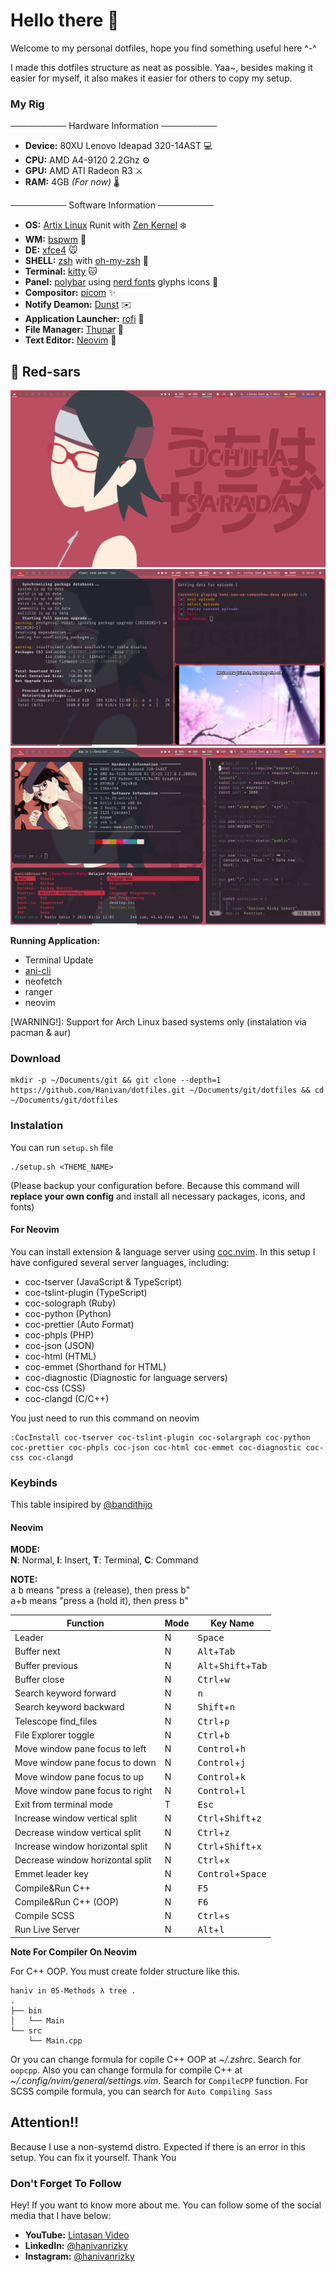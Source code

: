 # Hello there 👋

Welcome to my personal dotfiles, hope you find something useful here ^-^

I made this dotfiles structure as neat as possible. Yaa~, besides making it easier for myself, it also makes it easier for others to copy my setup.

### My Rig

───────── Hardware Information ─────────

- **Device:** 80XU Lenovo Ideapad 320-14AST 💻
- **CPU:** AMD A4-9120 2.2Ghz ⚙️
- **GPU:** AMD ATI Radeon R3 ⚔️
- **RAM:** 4GB _(For now)_ 🌡️

───────── Software Information ─────────

- **OS:** [Artix Linux](https://artixlinux.org) Runit with [Zen Kernel](https://github.com/zen-kernel/zen-kernel) ❄️
- **WM:** [bspwm](https://github.com/baskerville/bspwm) 🎨
- **DE:** [xfce4](https://wiki.archlinux.org/title/xfce) 🐭
- **SHELL:** [zsh](https://wiki.archlinux.org/title/Zsh) with [oh-my-zsh](https://github.com/ohmyzsh/ohmyzsh) 🐚
- **Terminal:** [kitty](https://github.com/kovidgoyal/kitty) 🐱
- **Panel:** [polybar](https://github.com/polybar/polybar) using [nerd fonts](https://github.com/ryanoasis/nerd-fonts) glyphs icons 🍜
- **Compositor:** [picom](https://aur.archlinux.org/packages/picom-jonaburg-git) ✨
- **Notify Deamon:** [Dunst](https://wiki.archlinux.org/title/Dunst) ✉️
- **Application Launcher:** [rofi](https://wiki.archlinux.org/title/Rofi) 🚀
- **File Manager:** [Thunar](https://wiki.archlinux.org/title/Thunar) 🔖
- **Text Editor:** [Neovim](https://wiki.archlinux.org/title/Neovim) 📄

## 🍅 Red-sars

![red-sars-homescreen](./screenshot/dotfiles2-desktop.png "homescreen")
![red-sars-etc](./screenshot/dotfiles2-pacman_ani-cli.png)
![red-sars-workspace](./screenshot/dotfiles2-kitty_ranger_nvim.png)

**Running Application:**

- Terminal Update
- [ani-cli](https://github.com/pystardust/ani-cli)
- neofetch
- ranger
- neovim

[WARNING!]: Support for Arch Linux based systems only (instalation via pacman & aur)

### Download

```
mkdir -p ~/Documents/git && git clone --depth=1 https://github.com/Hanivan/dotfiles.git ~/Documents/git/dotfiles && cd ~/Documents/git/dotfiles
```

### Instalation

You can run `setup.sh` file

```
./setup.sh <THEME_NAME>
```

(Please backup your configuration before. Because this command will **replace your own config** and install all necessary packages, icons, and fonts)

#### For Neovim

You can install extension & language server using [coc.nvim](https://github.com/neoclide/coc.nvim). In this setup I have configured several server languages, including:

- coc-tserver (JavaScript & TypeScript)
- coc-tslint-plugin (TypeScript)
- coc-solograph (Ruby)
- coc-python (Python)
- coc-prettier (Auto Format)
- coc-phpls (PHP)
- coc-json (JSON)
- coc-html (HTML)
- coc-emmet (Shorthand for HTML)
- coc-diagnostic (Diagnostic for language servers)
- coc-css (CSS)
- coc-clangd (C/C++)

You just need to run this command on neovim

```
:CocInstall coc-tserver coc-tslint-plugin coc-solargraph coc-python coc-prettier coc-phpls coc-json coc-html coc-emmet coc-diagnostic coc-css coc-clangd
```

### Keybinds

This table insipired by [@bandithijo](https://github.com/bandithijo/nvimrc)

#### Neovim

**MODE:**<br>
**N**: Normal, **I**: Insert, **T**: Terminal, **C**: Command

**NOTE:**<br>
<kbd>a</kbd> <kbd>b</kbd> means "press <kbd>a</kbd> (release), then press <kbd>b</kbd>"<br>
<kbd>a</kbd>+<kbd>b</kbd> means "press <kbd>a</kbd> (hold it), then press <kbd>b</kbd>"

| Function                         | Mode | Key Name                                       |
| -------------------------------- | ---- | ---------------------------------------------- |
| Leader                           | N    | <kbd>Space</kbd>                               |
| Buffer next                      | N    | <kbd>Alt</kbd>+<kbd>Tab</kbd>                  |
| Buffer previous                  | N    | <kbd>Alt</kbd>+<kbd>Shift</kbd>+<kbd>Tab</kbd> |
| Buffer close                     | N    | <kbd>Ctrl</kbd>+<kbd>w</kbd>                   |
| Search keyword forward           | N    | <kbd>n</kbd>                                   |
| Search keyword backward          | N    | <kbd>Shift</kbd>+<kbd>n</kbd>                  |
| Telescope find_files             | N    | <kbd>Ctrl</kbd>+<kbd>p</kbd>                   |
| File Explorer toggle             | N    | <kbd>Ctrl</kbd>+<kbd>b</kbd>                   |
| Move window pane focus to left   | N    | <kbd>Control</kbd>+<kbd>h</kbd>                |
| Move window pane focus to down   | N    | <kbd>Control</kbd>+<kbd>j</kbd>                |
| Move window pane focus to up     | N    | <kbd>Control</kbd>+<kbd>k</kbd>                |
| Move window pane focus to right  | N    | <kbd>Control</kbd>+<kbd>l</kbd>                |
| Exit from terminal mode          | T    | <kbd>Esc</kbd>                                 |
| Increase window vertical split   | N    | <kbd>Ctrl</kbd>+<kbd>Shift</kbd>+<kbd>z</kbd>  |
| Decrease window vertical split   | N    | <kbd>Ctrl</kbd>+<kbd>z</kbd>                   |
| Increase window horizontal split | N    | <kbd>Ctrl</kbd>+<kbd>Shift</kbd>+<kbd>x</kbd>  |
| Decrease window horizontal split | N    | <kbd>Ctrl</kbd>+<kbd>x</kbd>                   |
| Emmet leader key                 | N    | <kbd>Control</kbd>+<kbd>Space</kbd>            |
| Compile&Run C++                  | N    | <kbd>F5</kbd>                                  |
| Compile&Run C++ (OOP)            | N    | <kbd>F6</kbd>                                  |
| Compile SCSS                     | N    | <kbd>Ctrl</kbd>+<kbd>s</kbd>                   |
| Run Live Server                  | N    | <kbd>Alt</kbd>+<kbd>l</kbd>                    |

**Note For Compiler On Neovim**

For C++ OOP. You must create folder structure like this.

```
haniv in 05-Methods λ tree .
.
├── bin
│   └── Main
└── src
    └── Main.cpp
```

Or you can change formula for copile C++ OOP at _~/.zshrc_. Search for `oopcpp`. Also you can change formula for compile C++ at _~/.config/nvim/general/settings.vim_. Search for `CompileCPP` function. For SCSS compile formula, you can search for `Auto Compiling Sass`

## Attention!!

Because I use a non-systemd distro. Expected if there is an error in this setup. You can fix it yourself. Thank You

### Don't Forget To Follow

Hey! If you want to know more about me. You can follow some of the social media that I have below:

- **YouTube:** [Lintasan Video](https://youtube.com/c/LintasanVideo)
- **LinkedIn:** [@hanivanrizky](https://id.linkedin.com/in/hanivanrizky)
- **Instagram:** [@hanivanrizky](https://instagram.com/hanivanrizky)

